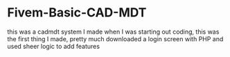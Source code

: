 # Fivem-Basic-CAD-MDT
this was a cadmdt system I made when I was starting out coding, this was the first thing I made, pretty much downloaded a login screen with PHP and used sheer logic to add features
